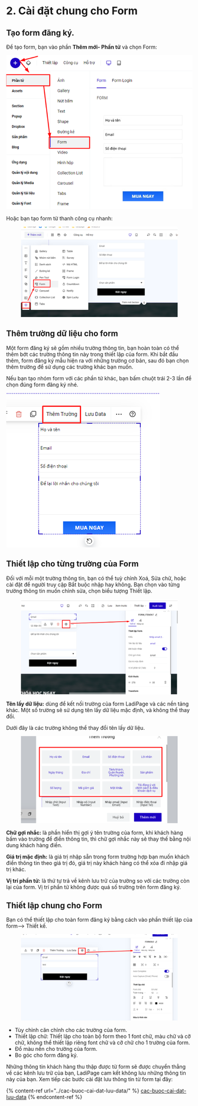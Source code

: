 # 2. Cài đặt chung cho Form

## Tạo form đăng ký.

Để tạo form, bạn vào phần **Thêm mới- Phần tử** và chọn Form:

![](<../../.gitbook/assets/image (1029).png>)

Hoặc bạn tạo form từ thanh công cụ nhanh:

<figure><img src="../../.gitbook/assets/form.png" alt=""><figcaption></figcaption></figure>

## Thêm trường dữ liệu cho form&#x20;

Một form đăng ký sẽ gồm nhiều trường thông tin, bạn hoàn toàn có thể thêm bớt các trường thông tin này trong thiết lập của form. Khi bắt đầu thêm, form đăng ký mẫu hiện ra với những trường cơ bản, sau đó bạn chọn thêm trường để sử dụng các trường khác bạn muốn.&#x20;

Nếu bạn tạo nhóm form với các phần tử khác, bạn bấm chuột trái 2-3 lần để chọn đúng form đăng ký nhé.

![](<../../.gitbook/assets/image (842).png>)

## Thiết lập cho từng trường của Form

Đối với mỗi một trường thông tin, bạn có thể tuỳ chỉnh Xoá, Sửa chữ, hoặc cài đặt để người truy cập Bắt buộc nhập hay khôn&#x67;**.** Bạn chọn vào từng trường thông tin muốn chỉnh sửa, chọn biểu tượng Thiết lập.

<figure><img src="../../.gitbook/assets/form2.png" alt=""><figcaption></figcaption></figure>

**Tên lấy dữ liệu:** dùng để kết nối trường của form LadiPage và các nền tảng khác. Một số trường sẽ sử dụng tên lấy dữ liệu mặc định, và không thể thay đổi.&#x20;

Dưới đây là các trường không thể thay đổi tên lấy dữ liệu.

<figure><img src="../../.gitbook/assets/trường form.png" alt=""><figcaption></figcaption></figure>



**Chữ gợi nhắc:** là phần hiển thị gợi ý tên trường của form, khi khách hàng bấm vào trường để điền thông tin, thì chữ gợi nhắc này sẽ thay thế bằng nội dung khách hàng điền.

**Giá trị mặc định:** là giá trị nhập sẵn trong form trường hợp bạn muốn khách điền thông tin theo giá trị đó, giá trị này khách hàng có thể xóa đi nhập giá trị khác.

**Vị trí phần tử:** là thứ tự trả về kênh lưu trữ của trường so với các trường còn lại của form. Vị trí phần tử không được quá số trường trên form đăng ký.

## Thiết lập chung cho Form

Bạn có thể thiết lập cho toàn form đăng ký bằng cách vào phần thiết lập của form--> Thiết kế.

<figure><img src="../../.gitbook/assets/form chung.png" alt=""><figcaption></figcaption></figure>

* Tùy chỉnh căn chỉnh cho các trường của form.
* Thiết lập chữ: Thiết lập cho toàn bộ form theo 1 font chữ, màu chữ và cỡ chữ, không thể thiết lập riêng font chữ và cỡ chữ cho 1 trường của form.
* Đổ màu nền cho trường của form.
* Bo góc cho form đăng ký.

Những thông tin khách hàng thu thập được từ form sẽ được chuyển thẳng về các kênh lưu trữ của bạn, LadiPage cam kết không lưu những thông tin này của bạn. Xem tiếp các bước cài đặt lưu thông tin từ form tại đây:&#x20;

{% content-ref url="../cac-buoc-cai-dat-luu-data/" %}
[cac-buoc-cai-dat-luu-data](../cac-buoc-cai-dat-luu-data/)
{% endcontent-ref %}

